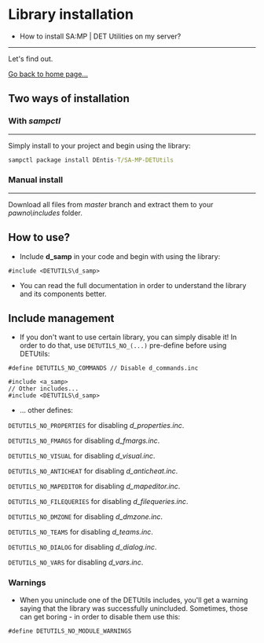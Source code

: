 # Library installation

- How to install SA:MP | DET Utilities on my server?
------------------------------------------
Let's find out.
 
 [Go back to home page...](README.md)
 
 ## Two ways of installation
 
 ### With *sampctl*
 ------------------------------------------
 Simply install to your project and begin using the library:
 
 ```bat
 sampctl package install DEntis-T/SA-MP-DETUtils
 ```
 
 ### Manual install
 ------------------------------------------
 Download all files from *master* branch and extract them to your *pawno\includes* folder.

## How to use?

- Include **d_samp** in your code and begin with using the library:
```pawn
#include <DETUTILS\d_samp>
```
- You can read the full documentation in order to understand the library and its components better.

## Include management

- If you don't want to use certain library, you can simply disable it! In order to do that, use ``DETUTILS_NO_(...)`` pre-define before using DETUtils:

```pawn
#define DETUTILS_NO_COMMANDS // Disable d_commands.inc

#include <a_samp>
// Other includes...
#include <DETUTILS\d_samp>
```

- ... other defines:

``DETUTILS_NO_PROPERTIES`` for disabling *d_properties.inc*.

``DETUTILS_NO_FMARGS`` for disabling *d_fmargs.inc*.

``DETUTILS_NO_VISUAL`` for disabling *d_visual.inc*.

``DETUTILS_NO_ANTICHEAT`` for disabling *d_anticheat.inc*.

``DETUTILS_NO_MAPEDITOR`` for disabling *d_mapeditor.inc*.

``DETUTILS_NO_FILEQUERIES`` for disabling *d_filequeries.inc*.

``DETUTILS_NO_DMZONE`` for disabling *d_dmzone.inc*.

``DETUTILS_NO_TEAMS`` for disabling *d_teams.inc*.

``DETUTILS_NO_DIALOG`` for disabling *d_dialog.inc*.

``DETUTILS_NO_VARS`` for disabling *d_vars.inc*.

### Warnings
- When you uninclude one of the DETUtils includes, you'll get a warning saying that the library was successfully unincluded. Sometimes, those can get boring - in order to disable them use this:

```pawn
#define DETUTILS_NO_MODULE_WARNINGS
```
